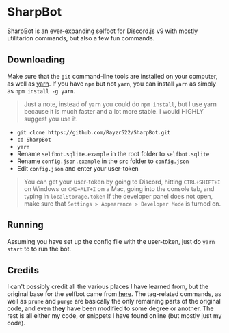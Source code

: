 # SharpBot
SharpBot is an ever-expanding selfbot for Discord.js v9 with mostly utilitarion commands, but also a few fun commands.

## Downloading
Make sure that the `git` command-line tools are installed on your computer, as well as [yarn](https://github.com/yarnpkg/yarn). If you have `npm` but not `yarn`, you can install `yarn` as simply as `npm install -g yarn`.

> Just a note, instead of `yarn` you could do `npm install`, but I use yarn because it is much faster and a lot more stable. I would HIGHLY suggest you use it.

- `git clone https://github.com/Rayzr522/SharpBot.git`
- `cd SharpBot`
- `yarn`
- Rename `selfbot.sqlite.example` in the root folder to `selfbot.sqlite`
- Rename `config.json.example` in the `src` folder to `config.json`
- Edit `config.json` and enter your user-token

> You can get your user-token by going to Discord, hitting `CTRL+SHIFT+I` on Windows or `CMD+ALT+I` on a Mac, going into the console tab, and typing in `localStorage.token`
> If the developer panel does not open, make sure that `Settings > Appearance > Developer Mode` is turned on. 

## Running
Assuming you have set up the config file with the user-token, just do `yarn start` to to run the bot.

## Credits
I can't possibly credit all the various places I have learned from, but the original base for the selfbot came from [here](https://github.com/eslachance/djs-selfbot-v9). The tag-related commands, as well as `prune` and `purge` are basically the only remaining parts of the original code, and even **they** have been modified to some degree or another. The rest is all either my code, or snippets I have found online (but mostly just my code).